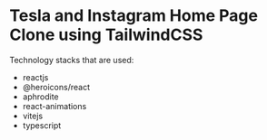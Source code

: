 # Tesla and Instagram Home Page Clone using TailwindCSS

Technology stacks that are used:

- reactjs
- @heroicons/react
- aphrodite
- react-animations
- vitejs
- typescript
